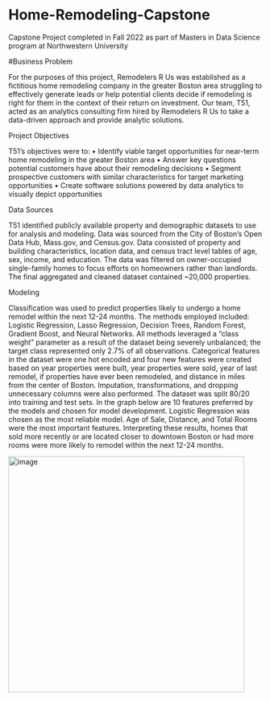 # Home-Remodeling-Capstone
Capstone Project completed in Fall 2022 as part of Masters in Data Science program at Northwestern University


#Business Problem

For the purposes of this project, Remodelers R Us was established as a fictitious home remodeling company in the greater Boston area struggling to effectively generate leads or help potential clients decide if remodeling is right for them in the context of their return on investment. Our team, T51, acted as an analytics consulting firm hired by Remodelers R Us to take a data-driven approach and provide analytic solutions.

Project Objectives

T51’s objectives were to:
•	Identify viable target opportunities for near-term home remodeling in the greater Boston area
•	Answer key questions potential customers have about their remodeling decisions
•	Segment prospective customers with similar characteristics for target marketing opportunities 
•	Create software solutions powered by data analytics to visually depict opportunities

Data Sources

T51 identified publicly available property and demographic datasets to use for analysis and modeling. Data was sourced from the City of Boston’s Open Data Hub, Mass.gov, and Census.gov. Data consisted of property and building characteristics, location data, and census tract level tables of age, sex, income, and education. The data was filtered on owner-occupied single-family homes to focus efforts on homeowners rather than landlords. The final aggregated and cleaned dataset contained ~20,000 properties.

Modeling

Classification was used to predict properties likely to undergo a home remodel within the next 12-24 months. The methods employed included: Logistic Regression, Lasso Regression, Decision Trees, Random Forest, Gradient Boost, and Neural Networks. All methods leveraged a “class weight” parameter as a result of the dataset being severely unbalanced; the target class represented only 2.7% of all observations. Categorical features in the dataset were one hot encoded and four new features were created based on year properties were built, year properties were sold, year of last remodel, if properties have ever been remodeled, and distance in miles from the center of Boston. Imputation, transformations, and dropping unnecessary columns were also performed. The dataset was split 80/20 into training and test sets. In the graph below are 10 features preferred by the models and chosen for model development. Logistic Regression was chosen as the most reliable model. Age of Sale, Distance, and Total Rooms were the most important features. Interpreting these results, homes that sold more recently or are located closer to downtown Boston or had more rooms were more likely to remodel within the next 12-24 months.


<img width="468" alt="image" src="https://user-images.githubusercontent.com/109634860/208024006-3301bd22-d0dd-4876-afa4-6a54d28b0b7f.png">








